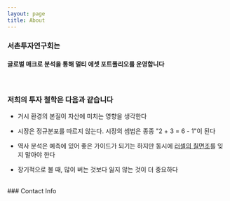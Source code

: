 ```yaml
---
layout: page
title: About
---
```


### 서촌투자연구회는 
#### 글로벌 매크로 분석을 통해 멀티 에셋 포트폴리오를 운영합니다

<br>

### 저희의 투자 철학은 다음과 같습니다 
- 거시 환경의 본질이 자산에 미치는 영향을 생각한다

- 시장은 정규분포를 따르지 않는다. 시장의 셈법은 종종 "2 + 3 = 6 - 1"이 된다 

- 역사 분석은 예측에 있어 좋은 가이드가 되기는 하지만 동시에 <a href="https://www.joongang.co.kr/article/150044">러셀의 칠면조</a>를 잊지 말아야 한다

- 장기적으로 볼 때, 많이 버는 것보다 잃지 않는 것이 더 중요하다

<br>
### Contact Info
<mailto:westvilinv@gmail.com>